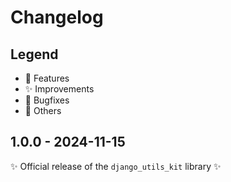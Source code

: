# Changelog

## Legend

- 🚀 Features
- ✨ Improvements
- 🐞 Bugfixes
- 🔧 Others

## 1.0.0 - 2024-11-15

✨ Official release of the `django_utils_kit` library ✨
